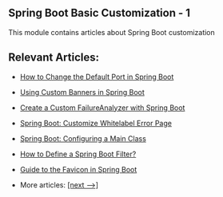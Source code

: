## Spring Boot Basic Customization - 1

This module contains articles about Spring Boot customization

## Relevant Articles:

- [How to Change the Default Port in Spring Boot](docs/SpringBoot_Change_Port.md)
- [Using Custom Banners in Spring Boot]()
- [Create a Custom FailureAnalyzer with Spring Boot]()
- [Spring Boot: Customize Whitelabel Error Page]()
- [Spring Boot: Configuring a Main Class]()
- [How to Define a Spring Boot Filter?]()
- [Guide to the Favicon in Spring Boot]()

- More articles: [[next -->]](../spring-boot-basic-customization-2/README.md)